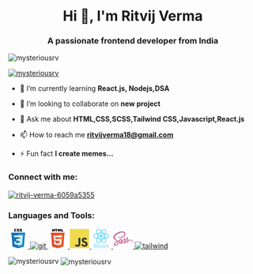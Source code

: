 <h1 align="center">Hi 👋, I'm Ritvij Verma</h1>
<h3 align="center">A passionate frontend developer from India</h3>

<p align="left"> <img src="https://komarev.com/ghpvc/?username=mysteriousrv&label=Profile%20views&color=0e75b6&style=flat" alt="mysteriousrv" /> </p>

<p align="left"> <a href="https://github.com/ryo-ma/github-profile-trophy"><img src="https://github-profile-trophy.vercel.app/?username=mysteriousrv" alt="mysteriousrv" /></a> </p>

- 🌱 I’m currently learning **React.js, Nodejs,DSA**

- 👯 I’m looking to collaborate on **new project**

- 💬 Ask me about **HTML,CSS,SCSS,Tailwind CSS,Javascript,React.js**

- 📫 How to reach me **ritvijverma18@gmail.com**

- ⚡ Fun fact **I create memes...**

<h3 align="left">Connect with me:</h3>
<p align="left">
<a href="https://linkedin.com/in/ritvij-verma-6059a5355" target="blank"><img align="center" src="https://raw.githubusercontent.com/rahuldkjain/github-profile-readme-generator/master/src/images/icons/Social/linked-in-alt.svg" alt="ritvij-verma-6059a5355" height="30" width="40" /></a>
</p>

<h3 align="left">Languages and Tools:</h3>
<p align="left"> <a href="https://www.w3schools.com/css/" target="_blank" rel="noreferrer"> <img src="https://raw.githubusercontent.com/devicons/devicon/master/icons/css3/css3-original-wordmark.svg" alt="css3" width="40" height="40"/> </a> <a href="https://git-scm.com/" target="_blank" rel="noreferrer"> <img src="https://www.vectorlogo.zone/logos/git-scm/git-scm-icon.svg" alt="git" width="40" height="40"/> </a> <a href="https://www.w3.org/html/" target="_blank" rel="noreferrer"> <img src="https://raw.githubusercontent.com/devicons/devicon/master/icons/html5/html5-original-wordmark.svg" alt="html5" width="40" height="40"/> </a> <a href="https://developer.mozilla.org/en-US/docs/Web/JavaScript" target="_blank" rel="noreferrer"> <img src="https://raw.githubusercontent.com/devicons/devicon/master/icons/javascript/javascript-original.svg" alt="javascript" width="40" height="40"/> </a> <a href="https://reactjs.org/" target="_blank" rel="noreferrer"> <img src="https://raw.githubusercontent.com/devicons/devicon/master/icons/react/react-original-wordmark.svg" alt="react" width="40" height="40"/> </a> <a href="https://sass-lang.com" target="_blank" rel="noreferrer"> <img src="https://raw.githubusercontent.com/devicons/devicon/master/icons/sass/sass-original.svg" alt="sass" width="40" height="40"/> </a> <a href="https://tailwindcss.com/" target="_blank" rel="noreferrer"> <img src="https://www.vectorlogo.zone/logos/tailwindcss/tailwindcss-icon.svg" alt="tailwind" width="40" height="40"/> </a> </p>

<p><img align="left" src="https://github-readme-stats.vercel.app/api/top-langs?username=mysteriousrv&show_icons=true&locale=en&layout=compact" alt="mysteriousrv" /></p>

<p>&nbsp;<img align="center" src="https://github-readme-stats.vercel.app/api?username=mysteriousrv&show_icons=true&locale=en" alt="mysteriousrv" /></p>
